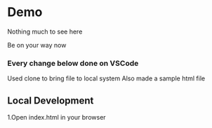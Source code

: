 # Demo

Nothing much to see here

Be on your way now

### Every change below done on VSCode
Used clone to bring file to local system
Also made a sample html file

## Local Development
1.Open index.html in your browser
